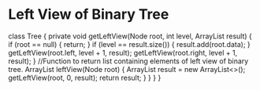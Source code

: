 # Left View of Binary Tree
class Tree
{
private void getLeftView(Node root, int level, ArrayList<Integer> result) {
if (root == null) {
return;
}
if (level == result.size()) {
result.add(root.data);
}
getLeftView(root.left, level + 1, result);
getLeftView(root.right, level + 1, result);
}
//Function to return list containing elements of left view of binary tree.
ArrayList<Integer> leftView(Node root)
{
ArrayList<Integer> result = new ArrayList<>();
getLeftView(root, 0, result);
return result;
}
}
}
}
